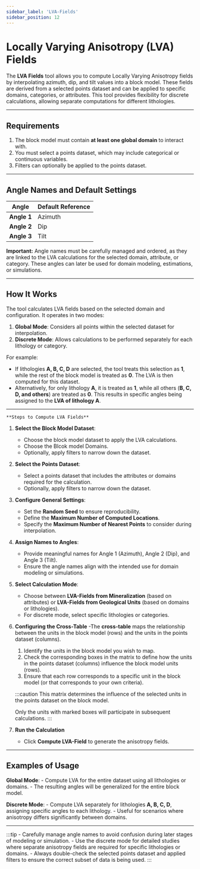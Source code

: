 ```yaml
---
sidebar_label: 'LVA-Fields'
sidebar_position: 12
---
```


# **Locally Varying Anisotropy (LVA) Fields**

The **LVA Fields** tool allows you to compute Locally Varying Anisotropy fields by interpolating azimuth, dip, and tilt values into a block model. These fields are derived from a selected points dataset and can be applied to specific domains, categories, or attributes. This tool provides flexibility for discrete calculations, allowing separate computations for different lithologies.

---

## **Requirements**

1. The block model must contain **at least one global domain** to interact with.
2. You must select a points dataset, which may include categorical or continuous variables.
3. Filters can optionally be applied to the points dataset.

---

## **Angle Names and Default Settings**

| **Angle**  | **Default Reference** |
|------------|------------------------|
| **Angle 1** | Azimuth               |
| **Angle 2** | Dip                   |
| **Angle 3** | Tilt                  |

**Important:** Angle names must be carefully managed and ordered, as they are linked to the LVA calculations for the selected domain, attribute, or category. These angles can later be used for domain modeling, estimations, or simulations.

---

## **How It Works**

The tool calculates LVA fields based on the selected domain and configuration. It operates in two modes:

1. **Global Mode**: Considers all points within the selected dataset for interpolation.
2. **Discrete Mode**: Allows calculations to be performed separately for each lithology or category.

For example:

- If lithologies **A, B, C, D** are selected, the tool treats this selection as **1**, while the rest of the block model is treated as **0**. The LVA is then computed for this dataset.
- Alternatively, for only lithology **A**, it is treated as **1**, while all others (**B, C, D, and others**) are treated as **0**. This results in specific angles being assigned to the **LVA of lithology A**.

---
    **Steps to Compute LVA Fields**

1. **Select the Block Model Dataset**:
   - Choose the block model dataset to apply the LVA calculations.
   - Choose the Blcok model Domains.
   - Optionally, apply filters to narrow down the dataset.

2. **Select the Points Dataset**:
   - Select a points dataset that includes the attributes or domains required for the calculation.
   - Optionally, apply filters to narrow down the dataset.

3. **Configure General Settings**:
   - Set the **Random Seed** to ensure reproducibility.
   - Define the **Maximum Number of Computed Locations**.
   - Specify the **Maximum Number of Nearest Points** to consider during interpolation.

4. **Assign Names to Angles**:
   - Provide meaningful names for Angle 1 (Azimuth), Angle 2 (Dip), and Angle 3 (Tilt).
   - Ensure the angle names align with the intended use for domain modeling or simulations.

5. **Select Calculation Mode**:
   - Choose between **LVA-Fields from Mineralization** (based on attributes) or **LVA-Fields from Geological Units** (based on domains or lithologies).
   - For discrete mode, select specific lithologies or categories.

6. **Configuring the Cross-Table**
    -The **cross-table** maps the relationship between the units in the block model (rows) and the units in the points dataset (columns).
    1. Identify the units in the block model you wish to map.
    2. Check the corresponding boxes in the matrix to define how the units in the points dataset (columns) influence the block model units (rows).
    3. Ensure that each row corresponds to a specific unit in the block model (or that corresponds to your own criteria).

    :::caution
    This matrix determines the influence of the selected units in the points dataset on the block model.

    Only the units with marked boxes will participate in subsequent calculations.
    :::

7. **Run the Calculation**

   - Click **Compute LVA-Field** to generate the anisotropy fields.

---

## **Examples of Usage**

**Global Mode**:
    - Compute LVA for the entire dataset using all lithologies or domains.
    - The resulting angles will be generalized for the entire block model.

**Discrete Mode**:
    - Compute LVA separately for lithologies **A, B, C, D**, assigning specific angles to each lithology.
    - Useful for scenarios where anisotropy differs significantly between domains.

---

:::tip
    - Carefully manage angle names to avoid confusion during later stages of modeling or simulation.
    - Use the discrete mode for detailed studies where separate anisotropy fields are required for specific lithologies or domains.
    - Always double-check the selected points dataset and applied filters to ensure the correct subset of data is being used.
:::
